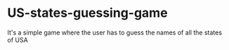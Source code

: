 # US-states-guessing-game
It's a simple game where the user has to guess the names of all the states of USA
